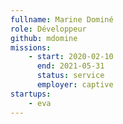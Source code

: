 ```yaml
---
fullname: Marine Dominé
role: Développeur
github: mdomine
missions:
    - start: 2020-02-10
      end: 2021-05-31
      status: service
      employer: captive
startups:
    - eva
---
```

